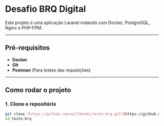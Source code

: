 # Desafio BRQ Digital

Este projeto é uma aplicação Laravel rodando com Docker, PostgreSQL, Nginx e PHP-FPM.

---

## Pré-requisitos

* **Docker**
* **Git**
* **Postman** (Para testes das requisições)

---

## Como rodar o projeto

### 1. Clone o repositório

```bash
git clone [https://github.com/willkendi/teste-brq.git](https://github.com/willkendi/teste-brq.git)
cd teste-brq
